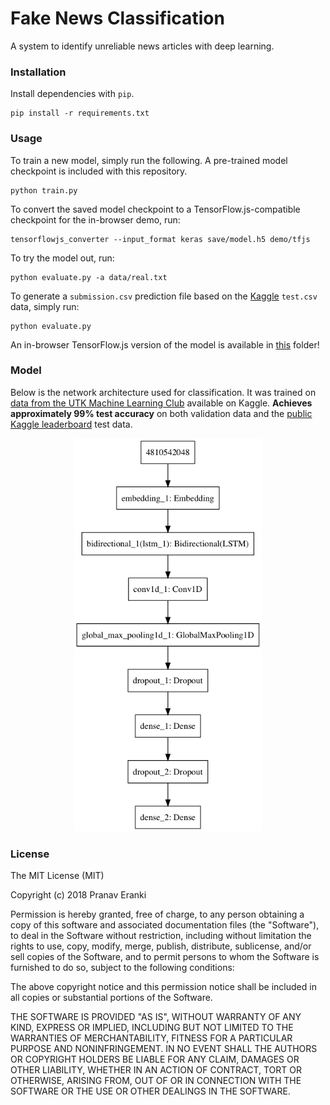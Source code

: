 # Fake News Classification
A system to identify unreliable news articles with deep learning.

### Installation
Install dependencies with ```pip```.
```
pip install -r requirements.txt
```

### Usage
To train a new model, simply run the following. A pre-trained model checkpoint is included with this repository.

```
python train.py
```

To convert the saved model checkpoint to a TensorFlow.js-compatible checkpoint for the in-browser demo, run:
```
tensorflowjs_converter --input_format keras save/model.h5 demo/tfjs
```

To try the model out, run:
```
python evaluate.py -a data/real.txt
```
To generate a ```submission.csv``` prediction file based on the [Kaggle](https://www.kaggle.com/c/fake-news) ```test.csv``` data, simply run:
```
python evaluate.py
```

An in-browser TensorFlow.js version of the model is available in [this](demo) folder!

### Model
Below is the network architecture used for classification. It was trained on [data from the UTK Machine Learning Club](https://www.kaggle.com/c/fake-news/data) available on Kaggle. **Achieves approximately 99% test accuracy** on both validation data and the [public Kaggle leaderboard](save/leaderboard.png) test data.

<p align="center">
<img width="300" src="save/model.png"/>
</p>


### License
The MIT License (MIT)

Copyright (c) 2018 Pranav Eranki

Permission is hereby granted, free of charge, to any person obtaining a copy of this software and associated documentation files (the "Software"), to deal in the Software without restriction, including without limitation the rights to use, copy, modify, merge, publish, distribute, sublicense, and/or sell copies of the Software, and to permit persons to whom the Software is furnished to do so, subject to the following conditions:

The above copyright notice and this permission notice shall be included in all copies or substantial portions of the Software.

THE SOFTWARE IS PROVIDED "AS IS", WITHOUT WARRANTY OF ANY KIND, EXPRESS OR IMPLIED, INCLUDING BUT NOT LIMITED TO THE WARRANTIES OF MERCHANTABILITY, FITNESS FOR A PARTICULAR PURPOSE AND NONINFRINGEMENT. IN NO EVENT SHALL THE AUTHORS OR COPYRIGHT HOLDERS BE LIABLE FOR ANY CLAIM, DAMAGES OR OTHER LIABILITY, WHETHER IN AN ACTION OF CONTRACT, TORT OR OTHERWISE, ARISING FROM, OUT OF OR IN CONNECTION WITH THE SOFTWARE OR THE USE OR OTHER DEALINGS IN THE SOFTWARE.
